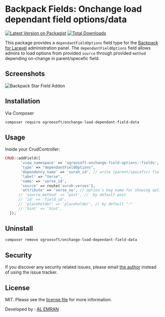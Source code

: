 #  Backpack Fields: Onchange load dependant field options/data  
[![Latest Version on Packagist][ico-version]][link-packagist] 
[![Total Downloads][ico-downloads]][link-downloads]

This package provides a ```dependantFieldOptions``` field type for the [Backpack for Laravel](https://backpackforlaravel.com/) administration panel. The ```dependantFieldOptions``` field allows admins to load options from provided ```source``` through provided ```method```  depending on-change in parent/specefic field.

## Screenshots


 ![Backpack Star Field Addon](https://res.cloudinary.com/ogroosoft/image/upload/v1629483462/screenshots/uapm0xclg9xorxjagt9b.gif)
 
 
 
 ## Installation

Via Composer

``` bash
composer require ogroosoft/onchange-load-dependant-field-data
```
 
 ## Usage

Inside your CrudController:

```php
CRUD::addField([
       'view_namespace' => 'ogroosoft-onchange-field-options::fields',
       'type' => "dependantFieldOptions",
       'dependency_name' => 'surah_id', // write (parent/specefic) field name, when the field's value will change then load this field options
       'label' => "Verse",
       'name' => 'verse_id',
       'source' => route('surah.verses'),
       'attribute' => 'verse_no', // option's key name for showing option label
      // 'source_method' => 'post', //  by default post
      // 'id' => 'field_id',
      // 'placeholder' => 'placeholder', // by default "-"
      // 'hint' => 'hint',
  ]);
```


##  Uninstall  
```bash
composer remove ogroosoft/onchange-load-dependant-field-data
```
 
 
 ## Security

If you discover any security related issues, please email [the author](composer.json) instead of using the issue tracker.


## License

MIT. Please see the [license file](license.md) for more information.

<p>Developed by : <a href="https://github.com/emrancu">AL EMRAN</a></p>
 
 [ico-version]: https://img.shields.io/packagist/v/ogroosoft/onchange-load-dependant-field-data.svg
[ico-downloads]: https://img.shields.io/packagist/dt/ogroosoft/onchange-load-dependant-field-data.svg
 
[link-packagist]: https://packagist.org/packages/ogroosoft/onchange-load-dependant-field-data
[link-downloads]: https://packagist.org/packages/ogroosoft/onchange-load-dependant-field-data
 
 

